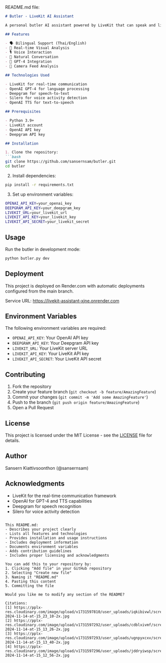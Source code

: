 README.md file:

```markdown
# Butler - LiveKit AI Assistant

A personal butler AI assistant powered by LiveKit that can speak and listen in Thai and English. This assistant provides real-time visual analysis and natural conversation capabilities.

## Features

- 🗣️ Bilingual Support (Thai/English)
- 👀 Real-time Visual Analysis
- 🎙️ Voice Interaction
- 💬 Natural Conversation
- 🤖 GPT-4 Integration
- 📸 Camera Feed Analysis

## Technologies Used

- LiveKit for real-time communication
- OpenAI GPT-4 for language processing
- Deepgram for speech-to-text
- Silero for voice activity detection
- OpenAI TTS for text-to-speech

## Prerequisites

- Python 3.9+
- LiveKit account
- OpenAI API key
- Deepgram API key

## Installation

1. Clone the repository:
```bash
git clone https://github.com/sansernsam/butler.git
cd butler
```

2. Install dependencies:
```bash
pip install -r requirements.txt
```

3. Set up environment variables:
```bash
OPENAI_API_KEY=your_openai_key
DEEPGRAM_API_KEY=your_deepgram_key
LIVEKIT_URL=your_livekit_url
LIVEKIT_API_KEY=your_livekit_key
LIVEKIT_API_SECRET=your_livekit_secret
```

## Usage

Run the butler in development mode:
```bash
python butler.py dev
```

## Deployment

This project is deployed on Render.com with automatic deployments configured from the main branch.

Service URL: https://livekit-assistant-xjne.onrender.com

## Environment Variables

The following environment variables are required:

- `OPENAI_API_KEY`: Your OpenAI API key
- `DEEPGRAM_API_KEY`: Your Deepgram API key
- `LIVEKIT_URL`: Your LiveKit server URL
- `LIVEKIT_API_KEY`: Your LiveKit API key
- `LIVEKIT_API_SECRET`: Your LiveKit API secret

## Contributing

1. Fork the repository
2. Create your feature branch (`git checkout -b feature/AmazingFeature`)
3. Commit your changes (`git commit -m 'Add some AmazingFeature'`)
4. Push to the branch (`git push origin feature/AmazingFeature`)
5. Open a Pull Request

## License

This project is licensed under the MIT License - see the [LICENSE](LICENSE) file for details.

## Author

Sansern Kiattivsoonthon (@sansernsam)

## Acknowledgments

- LiveKit for the real-time communication framework
- OpenAI for GPT-4 and TTS capabilities
- Deepgram for speech recognition
- Silero for voice activity detection
```

This README.md:
- Describes your project clearly
- Lists all features and technologies
- Provides installation and usage instructions
- Includes deployment information
- Documents environment variables
- Adds contribution guidelines
- Includes proper licensing and acknowledgments

You can add this to your repository by:
1. Clicking "Add file" in your GitHub repository
2. Selecting "Create new file"
3. Naming it "README.md"
4. Pasting this content
5. Committing the file

Would you like me to modify any section of the README?

Citations:
[1] https://pplx-res.cloudinary.com/image/upload/v1731597810/user_uploads/iqkibivwl/screenshot-2024-11-14-at-15_23_10-2x.jpg
[2] https://pplx-res.cloudinary.com/image/upload/v1731597292/user_uploads/cdblxivmf/screenshot-2024-11-14-at-15_13_26-2x.jpg
[3] https://pplx-res.cloudinary.com/image/upload/v1731597293/user_uploads/ugnpyxcxv/screenshot-2024-11-14-at-15_13_40-2x.jpg
[4] https://pplx-res.cloudinary.com/image/upload/v1731597296/user_uploads/jddryiwsp/screenshot-2024-11-14-at-15_12_56-2x.jpg
